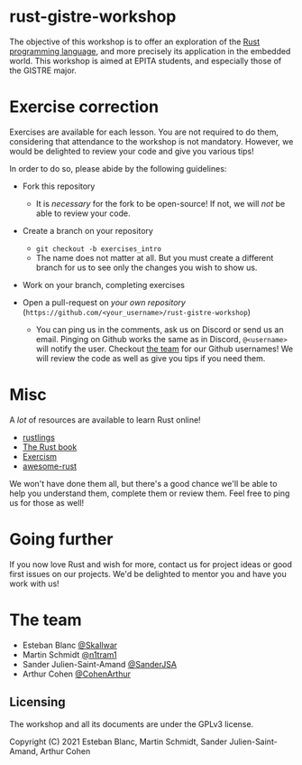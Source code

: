 # rust-gistre-workshop

The objective of this workshop is to offer an exploration of the
[Rust programming language](https://www.rust-lang.org), and more precisely its application
in the embedded world.
This workshop is aimed at EPITA students, and especially those of the GISTRE major.

# Exercise correction

Exercises are available for each lesson. You are not required to do them, considering that
attendance to the workshop is not mandatory. However, we would be delighted to review your
code and give you various tips!

In order to do so, please abide by the following guidelines:

- Fork this repository
  - It is *necessary* for the fork to be open-source! If not, we will *not* be able to review
your code.

- Create a branch on your repository
  - `git checkout -b exercises_intro`
  - The name does not matter at all. But you must create a different branch for us to see
only the changes you wish to show us.

- Work on your branch, completing exercises

- Open a pull-request on *your own repository* (`https://github.com/<your_username>/rust-gistre-workshop`)
  - You can ping us in the comments, ask us on Discord or send us an email. Pinging on Github
works the same as in Discord, `@<username>` will notify the user. Checkout [the team](#the-team)
for our Github usernames! We will review the code as well as give you tips if you need them.

# Misc

A *lot* of resources are available to learn Rust online!

* [rustlings](https://github.com/rust-lang/rustlings)
* [The Rust book](https://doc.rust-lang.org/book/)
* [Exercism](https://exercism.io/tracks/rust)
* [awesome-rust](https://github.com/rust-unofficial/awesome-rust)

We won't have done them all, but there's a good chance we'll be able to help you understand
them, complete them or review them. Feel free to ping us for those as well!

# Going further

If you now love Rust and wish for more, contact us for project ideas or good first issues
on our projects. We'd be delighted to mentor you and have you work with us!

# The team

* Esteban Blanc [@Skallwar](https://github.com/skallwar)
* Martin Schmidt [@n1tram1](https://github.com/n1tram1)
* Sander Julien-Saint-Amand [@SanderJSA](https://github.com/SanderJSA)
* Arthur Cohen [@CohenArthur](https://github.com/cohenarthur)

## Licensing

The workshop and all its documents are under the GPLv3 license.

Copyright (C) 2021 Esteban Blanc, Martin Schmidt, Sander Julien-Saint-Amand, Arthur Cohen
